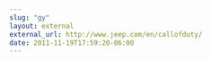 ```yaml
---
slug: "gy"
layout: external
external_url: http://www.jeep.com/en/callofduty/
date: 2011-11-19T17:59:20-06:00
---
```

